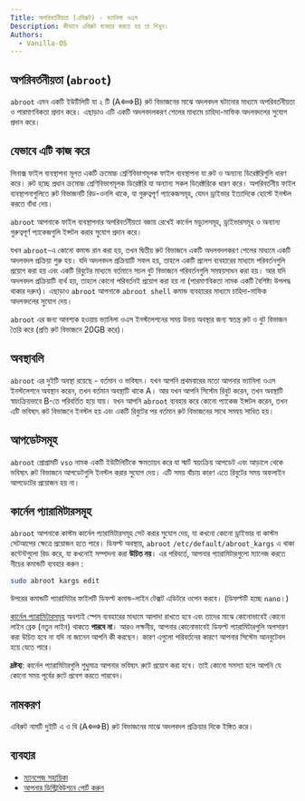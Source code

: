 ```yaml
---
Title: অপরিবর্তনীয়তা (এবিরুট) - ভ্যানিলা ওএস
Description: কীভাবে এবিরুট ব্যবহার করতে হয় তা শিখুন।
Authors: 
  - Vanilla-OS
---
```


## অপরিবর্তনীয়তা (`abroot`)

`abroot` এমন একটি ইউটিলিটি যা ২ টি (A⟺B) রুট বিভাজনের মাঝে অদলবদল ঘটানোর মাধ্যমে অপরিবর্তনীয়তা ও পারমাণবিকতা প্রদান করে। এছাড়াও এটি একটি অদলবদলকরণ শেলের মাধ্যমে চাহিদা-মাফিক অদলবদলের সুযোগ প্রদান করে।

## যেভাবে এটি কাজ করে

লিনাক্স ফাইল ব্যবস্থাপনা মূলত একটি ক্রমোচ্চ শ্রেণিবিভাগমূলক ফাইল ব্যবস্থাপনা যা রুট ও অন্যান্য ডিরেক্টরিগুলি ধারণ করে।
রুট হচ্ছে প্রধান ক্রমোচ্চ শ্রেণিবিভাগমূলক ডিরেক্টরি যা অন্যান্য সকল ডিরেক্টরিকে ধারণ করে।
অপরিবর্তনীয় ফাইল ব্যবস্থাপনাগুলিতে রুট বিভাজনটি রিড-ওনলি থাকে, যা গুরুত্বপূর্ণ প্যাকেজসমূহ, যেমন ড্রাইভার ইত্যাদিকে হোস্টে ইনস্টল করতে বাঁধা দেয়।

`abroot` আপনাকে ফাইল ব্যবস্থাপনার অপরিবর্তনীয়তা বজায় রেখেই কার্নেল মড্যুলসমূহ, ড্রাইভারসমূহ ও অন্যান্য গুরুত্বপূর্ণ প্যাকেজগুলি ইন্সটল করার সুযোগ প্রদান করে।

যখন `abroot`-এ কোনো কমান্ড রান করা হয়, তখন দ্বিতীয় রুট বিভাজনে একটি অদলবদলকরণ শেলের মাধ্যমে একটি অদলবদল প্রক্রিয়া শুরু হয়। যদি অদলবদল প্রক্রিয়াটি সফল হয়, তাহলে একটি প্রলেপ ব্যবহারের মাধ্যমে পরিবর্তনগুলি প্রয়োগ করা হয় এবং একটি রিবুটের মাধ্যমে বর্তমানে সচল বুট বিভাজনে পরিবর্তনগুলি সমন্বয়সাধন করা হয়। আর যদি অদলবদল প্রক্রিয়াটি ব্যর্থ হয়, তাহলে কোনো পরিবর্তনই প্রয়োগ করা হয় না (পারমাণবিকতা নামক একটি বৈশিষ্ট্য উপলদ্ধ থাকার দরুন)। এছাড়াও `abroot` আপনাকে `abroot shell` কমান্ড ব্যবহারের মাধ্যমে চাহিদা-মাফিক অদলবদলের সুযোগ দেয়।

`abroot` এর জন্য আবশ্যক হওয়ায় ভ্যানিলা ওএস ইনস্টলেশনের সময় উভয় অবস্থার জন্য স্বতন্ত্র রুট ও বুট বিভাজন তৈরি করে (প্রতি রুট বিভাজনে 20GB করে)।

## অবস্থাবলি

`abroot` এর দুইটি অবস্থা রয়েছে - বর্তমান ও ভবিষ্যৎ। যখন আপনি প্রথমবারের মতো আপনার ভ্যানিলা ওএস ইনস্টলেশনে অবস্থান করেন, তখন বর্তমান অবস্থাটি থাকে A। আর যখন আপনি সিস্টেম রিবুট করেন, তখন অবস্থাটি স্বয়ংক্রিয়ভাবে B-তে পরিবর্তিত হয়ে যায়। যখন আপনি `abroot` ব্যবহার করে কোনো প্যাকেজ ইন্সটল করেন, তখন এটি ভবিষ্যৎ রুট বিভাজনে ইনস্টল হয় এবং একটি রিবুটের পর বর্তমান রুট বিভাজনের সাথে সমন্বয় সাধিত হয়।  

## আপডেটসমূহ

`abroot` প্রোগ্রামটি `vso` নামক একটি ইউটিলিটিকে ক্ষমতায়ন করে যা স্মার্ট স্বয়ংক্রিয় আপডেট এবং আড়ালে থেকে ভবিষ্যৎ রুট বিভাজনে আপডেটগুলি ইনস্টল করার সুযোগ দেয়। এটি সময় বাঁচায় কারণ এতে রিবুটের সময় অফলাইন আপডেটের প্রয়োজন হয় না।

## কার্নেল প্যারামিটারসমূহ

`abroot` আপনাকে কাস্টম কার্নেল প্যারামিটারসমূহ সেট করার সুযোগ দেয়, যা কখনো কোনো ড্রাইভার বা কাস্টম সেটআপের ক্ষেত্রে প্রয়োজন হতে পারে। ডিফল্ট অবস্থায়, `abroot` `/etc/default/abroot_kargs` এ থাকা কন্টেন্টগুলো রিড করে, যা কখনোই সম্পাদনা করা **উচিত নয়**। এর পরিবর্তে, আপনার প্যারামিটারগুলো ম্যানেজ করতে নীচের কমান্ডটি ব্যবহার করুন :

```bash
sudo abroot kargs edit
```

উপরের কমান্ডটি প্যারামিটার ফাইলটি ডিফল্ট কমান্ড-লাইন টেক্সট এডিটরে ওপেন করবে। (ডিফল্টটি হচ্ছে `nano`।)

[কার্নেল প্যারামিটারসমূহ](https://www.kernel.org/doc/html/v4.14/admin-guide/kernel-parameters.html) অবশ্যই স্পেস ব্যবহারের মাধ্যমে আলাদা রাখতে হবে এবং তাদের মাঝে কোনোভাবেই কোনো লাইন ব্রেক (নতুন লাইন) থাকতে **পারবে না**। আরও লক্ষনীয়, আপনার কোনোভাবেই ডিফল্ট প্যারামিটারগুলি অপসারণ করা উচিত হবে না যদি না জানেন আপনি কী করছেন। কারণ এগুলো পরিবর্তনের কারণে আপনার সিস্টেম আনবুটেবল হয়ে যেতে পারে।

**দ্রষ্টব্য**: কার্নেল প্যারামিটারগুলি শুধুমাত্র আপনার ভবিষ্যৎ রুটে প্রয়োগ করা হবে। তাই কোনো সমস্যা হলে আপনি যে কোনো সময় পূর্বের রুটে প্রবেশ করতে পারবেন।

## নামকরণ

এবিরুট নামটি দুইটি এ ও বি (A⟺B) রুট বিভাজনের মাঝে অদলবদল প্রক্রিয়ার দিকে ইঙ্গিত করে।

## ব্যবহার

- [ম্যানপেজ সহায়িকা](abroot-manpage)
- [আপনার ডিস্ট্রিবিউশনে পোর্ট করুন](abroot-porting)
